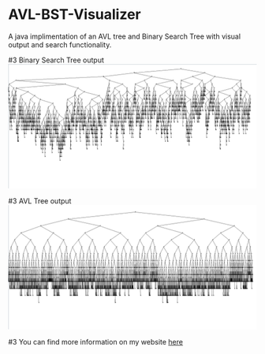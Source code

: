 # AVL-BST-Visualizer
A java implimentation of an AVL tree and Binary Search Tree with visual output and search functionality. 

#3 Binary Search Tree output
![](BST.png)

#3 AVL Tree output
![](AVL.png)

#3 You can find more information on my website [here](https://liam-watson.com)

